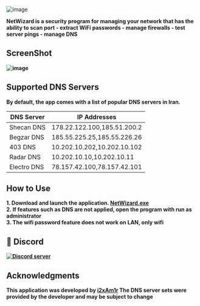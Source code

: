 ![image](https://github.com/user-attachments/assets/597b8de7-a9fb-4857-b0ca-6bc3f96fddea)
<br>

<b>NetWizard is a security program for managing your network that has the ability to scan port - extract WiFi passwords - manage firewalls - test server pings - manage DNS<b>

## ScreenShot

![image](https://github.com/user-attachments/assets/d4f19a9f-8eaa-4a0b-943c-9f3be9da49b1)



## Supported DNS Servers

By default, the app comes with a list of popular DNS servers in Iran.

| DNS Server   | IP Addresses          |
| ------------ | ---------------------|
| Shecan DNS   | 178.22.122.100,185.51.200.2 |
| Begzar DNS   | 185.55.225.25,185.55.226.26 |
| 403 DNS      | 10.202.10.202,10.202.10.102 |
| Radar DNS    | 10.202.10.10,10.202.10.11 |
| Electro DNS  | 78.157.42.100,78.157.42.101 |

## How to Use
<b>1. Download and launch the application. [NetWizard.exe](https://github.com/i2xAm1r/NetWizard/blob/main/NetWizard.exe)<b><br>
<b>2. If features such as DNS are not applied, open the program with run as administrator<b><br>
<b>3. The wifi password feature does not work on LAN, only wifi<b>

## 🔗 Discord
[![Discord server](https://discordapp.com/api/guilds/938143724565835848/embed.png?style=banner3)](https://discord.gg/WtPzSe94)

## Acknowledgments

<b>This application was developed by [i2xAm1r](https://github.com/i2xAm1r/) The DNS server sets were provided by the developer and may be subject to change<b>
